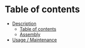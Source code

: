 # Table of contents

* [Description](README.md)
  * [Table of contents](docs/SUMMARY.md)
  * [Assembly](docs/page-1.md)
* [Usage / Maintenance](usage-maintenance.md)
